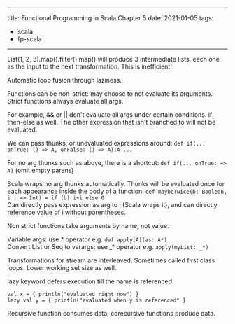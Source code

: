 
---
title: Functional Programming in Scala Chapter 5
date: 2021-01-05
tags:
 - scala
 - fp-scala
---

List(1, 2, 3).map().filter().map() will produce 3 intermediate lists, each one as the input to the next transformation.
This is inefficient!

Automatic loop fusion through laziness.

Functions can be non-strict: may choose to not evaluate its arguments. Strict functions always evaluate all args.

For example, && or || don't evaluate all args under certain conditions. if-then-else as well. 
The other expression that isn't branched to will not be evaluated.

We can pass thunks, or unevaluated expressions around: `def if(... onTrue: () => A, onFalse: () => A):A ...`

For no arg thunks such as above, there is a shortcut: `def if(... onTrue: => A)` (omit empty parens)

Scala wraps no arg thunks automatically. Thunks will be evaluated once for each appearance inside the 
body of a function.
`def maybeTwice(b: Boolean, i : => Int) = if (b) i+i else 0`  
Can directly pass expression as arg to i (Scala wraps it), and can directly reference value of i without parentheses.

Non strict functions take arguments by name, not value.

Variable args: use * operator
e.g. `def apply[A](as: A*)`  
Convert List or Seq to varargs: use _* operator
e.g. `apply(myList: _*)`

Transformations for stream are interleaved. Sometimes called first class loops. 
Lower working set size as well.

lazy keyword defers execution till the name is referenced.
```
val x = { println("evaluated right now") }
lazy val y = { println("evaluated when y is referenced" }
```
Recursive function consumes data, corecursive functions produce data.
